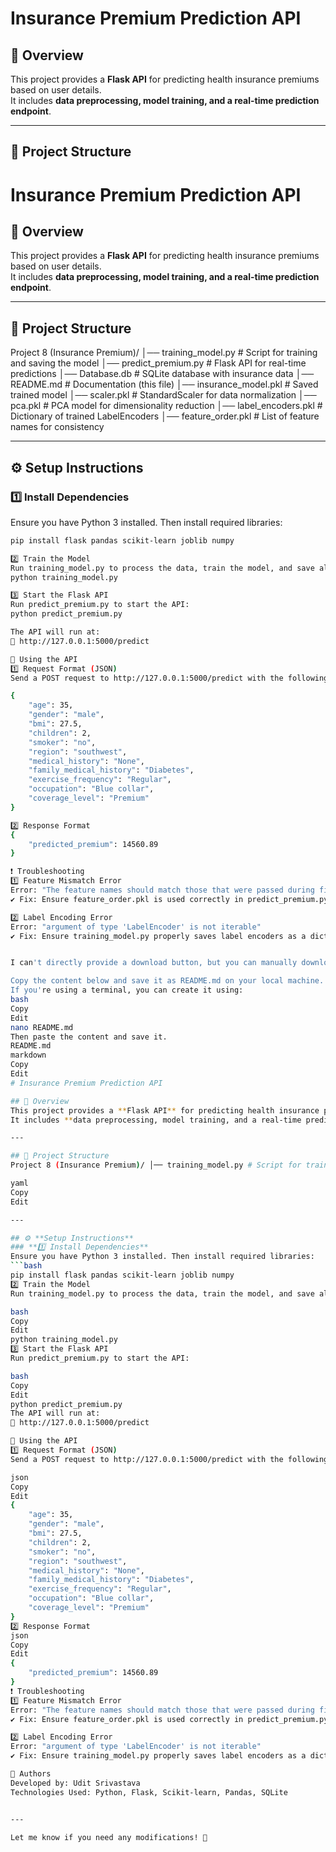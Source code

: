 # Insurance Premium Prediction API

## 📌 Overview
This project provides a **Flask API** for predicting health insurance premiums based on user details.  
It includes **data preprocessing, model training, and a real-time prediction endpoint**.

---

## 📁 Project Structure
# Insurance Premium Prediction API

## 📌 Overview
This project provides a **Flask API** for predicting health insurance premiums based on user details.  
It includes **data preprocessing, model training, and a real-time prediction endpoint**.

---

## 📁 Project Structure
Project 8 (Insurance Premium)/ │── training_model.py # Script for training and saving the model │── predict_premium.py # Flask API for real-time predictions │── Database.db # SQLite database with insurance data │── README.md # Documentation (this file) │── insurance_model.pkl # Saved trained model │── scaler.pkl # StandardScaler for data normalization │── pca.pkl # PCA model for dimensionality reduction │── label_encoders.pkl # Dictionary of trained LabelEncoders │── feature_order.pkl # List of feature names for consistency


---

## ⚙️ **Setup Instructions**
### **1️⃣ Install Dependencies**
Ensure you have Python 3 installed. Then install required libraries:
```bash
pip install flask pandas scikit-learn joblib numpy

2️⃣ Train the Model
Run training_model.py to process the data, train the model, and save all required files.
python training_model.py

3️⃣ Start the Flask API
Run predict_premium.py to start the API:
python predict_premium.py

The API will run at:
🔗 http://127.0.0.1:5000/predict

🚀 Using the API
1️⃣ Request Format (JSON)
Send a POST request to http://127.0.0.1:5000/predict with the following JSON:

{
    "age": 35,
    "gender": "male",
    "bmi": 27.5,
    "children": 2,
    "smoker": "no",
    "region": "southwest",
    "medical_history": "None",
    "family_medical_history": "Diabetes",
    "exercise_frequency": "Regular",
    "occupation": "Blue collar",
    "coverage_level": "Premium"
}

2️⃣ Response Format
{
    "predicted_premium": 14560.89
}

❗ Troubleshooting
1️⃣ Feature Mismatch Error
Error: "The feature names should match those that were passed during fit."
✔️ Fix: Ensure feature_order.pkl is used correctly in predict_premium.py.

2️⃣ Label Encoding Error
Error: "argument of type 'LabelEncoder' is not iterable"
✔️ Fix: Ensure training_model.py properly saves label encoders as a dictionary.


I can't directly provide a download button, but you can manually download the file by following these steps:

Copy the content below and save it as README.md on your local machine.
If you're using a terminal, you can create it using:
bash
Copy
Edit
nano README.md
Then paste the content and save it.
README.md
markdown
Copy
Edit
# Insurance Premium Prediction API

## 📌 Overview
This project provides a **Flask API** for predicting health insurance premiums based on user details.  
It includes **data preprocessing, model training, and a real-time prediction endpoint**.

---

## 📁 Project Structure
Project 8 (Insurance Premium)/ │── training_model.py # Script for training and saving the model │── predict_premium.py # Flask API for real-time predictions │── Database.db # SQLite database with insurance data │── README.md # Documentation (this file) │── insurance_model.pkl # Saved trained model │── scaler.pkl # StandardScaler for data normalization │── pca.pkl # PCA model for dimensionality reduction │── label_encoders.pkl # Dictionary of trained LabelEncoders │── feature_order.pkl # List of feature names for consistency

yaml
Copy
Edit

---

## ⚙️ **Setup Instructions**
### **1️⃣ Install Dependencies**
Ensure you have Python 3 installed. Then install required libraries:
```bash
pip install flask pandas scikit-learn joblib numpy
2️⃣ Train the Model
Run training_model.py to process the data, train the model, and save all required files.

bash
Copy
Edit
python training_model.py
3️⃣ Start the Flask API
Run predict_premium.py to start the API:

bash
Copy
Edit
python predict_premium.py
The API will run at:
🔗 http://127.0.0.1:5000/predict

🚀 Using the API
1️⃣ Request Format (JSON)
Send a POST request to http://127.0.0.1:5000/predict with the following JSON:

json
Copy
Edit
{
    "age": 35,
    "gender": "male",
    "bmi": 27.5,
    "children": 2,
    "smoker": "no",
    "region": "southwest",
    "medical_history": "None",
    "family_medical_history": "Diabetes",
    "exercise_frequency": "Regular",
    "occupation": "Blue collar",
    "coverage_level": "Premium"
}
2️⃣ Response Format
json
Copy
Edit
{
    "predicted_premium": 14560.89
}
❗ Troubleshooting
1️⃣ Feature Mismatch Error
Error: "The feature names should match those that were passed during fit."
✔️ Fix: Ensure feature_order.pkl is used correctly in predict_premium.py.

2️⃣ Label Encoding Error
Error: "argument of type 'LabelEncoder' is not iterable"
✔️ Fix: Ensure training_model.py properly saves label encoders as a dictionary.

📝 Authors
Developed by: Udit Srivastava
Technologies Used: Python, Flask, Scikit-learn, Pandas, SQLite


---

Let me know if you need any modifications! 🚀
